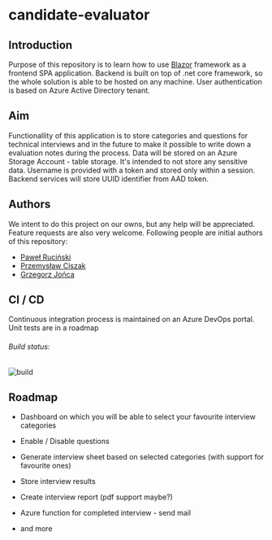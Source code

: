 # candidate-evaluator

## Introduction
Purpose of this repository is to learn how to use [Blazor](https://blazor.net/docs/index.html) framework as a frontend SPA application. Backend is built on top of .net core framework, so the whole solution is able to be hosted on any machine. User authentication is based on Azure Active Directory tenant. 

## Aim
Functionallity of this application is to store categories and questions for technical interviews and in the future to make it possible to write down a evaluation notes during the process. Data will be stored on an Azure Storage Account - table storage. It's intended to not store any sensitive data. Username is provided with a token and stored only within a session. Backend services will store UUID identifier from AAD token.

## Authors
We intent to do this project on our owns, but any help will be appreciated. Feature requests are also very welcome. Following people are initial authors of this repository:
* [Paweł Ruciński](https://github.com/meanin)
* [Przemysław Ciszak](https://github.com/plaumen)
* [Grzegorz Jońca](https://github.com/devmonte)

## CI / CD
Continuous integration process is maintained on an Azure DevOps portal. Unit tests are in a roadmap
###### Build status: 
![build](https://dev.azure.com/meaninit-after-hours/candidate-evaluator/_apis/build/status/Candidate%20Evaluator%20build%20master)

## Roadmap
* Dashboard on which you will be able to select your favourite interview categories
* Enable / Disable questions
* Generate interview sheet based on selected categories (with support for favourite ones)
* Store interview results
* Create interview report (pdf support maybe?)
* Azure function for completed interview - send mail

* and more
 
